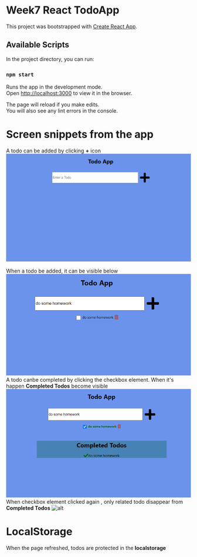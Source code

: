 # Week7 React TodoApp

This project was bootstrapped with [Create React App](https://github.com/facebook/create-react-app).

## Available Scripts

In the project directory, you can run:

### `npm start`

Runs the app in the development mode.\
Open [http://localhost:3000](http://localhost:3000) to view it in the browser.

The page will reload if you make edits.\
You will also see any lint errors in the console.

# Screen snippets from the app

A todo can be added by clicking **+** icon
![alt](images/1.png)

When a todo be added, it can be visible below
![alt](images/2.png)
A todo canbe completed by clicking the checkbox element. When it's happen **Completed Todos** become visible
![alt](images/3.png)
When checkbox element clicked again , only related todo
disappear from **Completed Todos**
![alt](/images/4.png)

# LocalStorage

When the page refreshed, todos are protected in the **localstorage**
